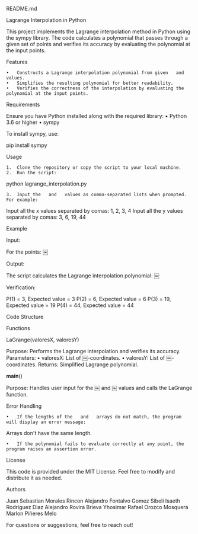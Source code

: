 README.md

Lagrange Interpolation in Python

This project implements the Lagrange interpolation method in Python using the sympy library. The code calculates a polynomial that passes through a given set of points and verifies its accuracy by evaluating the polynomial at the input points.

Features

	•	Constructs a Lagrange interpolation polynomial from given ￼ and ￼ values.
	•	Simplifies the resulting polynomial for better readability.
	•	Verifies the correctness of the interpolation by evaluating the polynomial at the input points.

Requirements

Ensure you have Python installed along with the required library:
	•	Python 3.6 or higher
	•	sympy

To install sympy, use:

pip install sympy

Usage

	1.	Clone the repository or copy the script to your local machine.
	2.	Run the script:

python lagrange_interpolation.py


	3.	Input the ￼ and ￼ values as comma-separated lists when prompted. For example:

Input all the x values separated by comas: 1, 2, 3, 4
Input all the y values separated by comas: 3, 6, 19, 44

Example

Input:

For the points:
￼

Output:

The script calculates the Lagrange interpolation polynomial:
￼

Verification:

P(1) = 3, Expected value = 3
P(2) = 6, Expected value = 6
P(3) = 19, Expected value = 19
P(4) = 44, Expected value = 44

Code Structure

Functions

LaGrange(valoresX, valoresY)

Purpose: Performs the Lagrange interpolation and verifies its accuracy.
Parameters:
	•	valoresX: List of ￼-coordinates.
	•	valoresY: List of ￼-coordinates.
Returns: Simplified Lagrange polynomial.

__main__()

Purpose: Handles user input for the ￼ and ￼ values and calls the LaGrange function.

Error Handling

	•	If the lengths of the ￼ and ￼ arrays do not match, the program will display an error message:

Arrays don't have the same length.


	•	If the polynomial fails to evaluate correctly at any point, the program raises an assertion error.

License

This code is provided under the MIT License. Feel free to modify and distribute it as needed.

Authors

Juan Sebastian Morales Rincon
Alejandro Fontalvo Gomez
Sibeli Isaeth Rodriguez Diaz
Alejandro Rovira Brieva
Yhosimar Rafael Orozco Mosquera
Marlon Piñeres Melo


For questions or suggestions, feel free to reach out!
